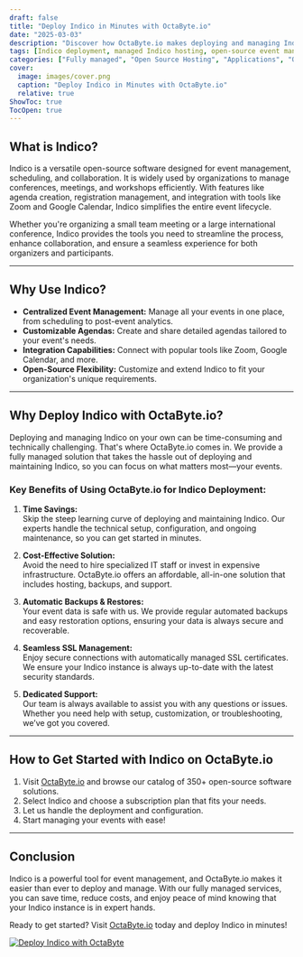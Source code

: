 ```yaml
---
draft: false
title: "Deploy Indico in Minutes with OctaByte.io"
date: "2025-03-03"
description: "Discover how OctaByte.io makes deploying and managing Indico, the powerful open-source event management software, effortless. Save time, reduce costs, and enjoy seamless support with our fully managed services."
tags: [Indico deployment, managed Indico hosting, open-source event management, OctaByte, Indico setup, managed open-source software, Indico benefits, event management software, Indico hosting solutions]
categories: ["Fully managed", "Open Source Hosting", "Applications", "Others", "Indico"]
cover:
  image: images/cover.png
  caption: "Deploy Indico in Minutes with OctaByte.io"
  relative: true
ShowToc: true
TocOpen: true
---
```



## What is Indico?

Indico is a versatile open-source software designed for event management, scheduling, and collaboration. It is widely used by organizations to manage conferences, meetings, and workshops efficiently. With features like agenda creation, registration management, and integration with tools like Zoom and Google Calendar, Indico simplifies the entire event lifecycle.

Whether you're organizing a small team meeting or a large international conference, Indico provides the tools you need to streamline the process, enhance collaboration, and ensure a seamless experience for both organizers and participants.

---

## Why Use Indico?

- **Centralized Event Management:** Manage all your events in one place, from scheduling to post-event analytics.  
- **Customizable Agendas:** Create and share detailed agendas tailored to your event's needs.  
- **Integration Capabilities:** Connect with popular tools like Zoom, Google Calendar, and more.  
- **Open-Source Flexibility:** Customize and extend Indico to fit your organization's unique requirements.  

---

## Why Deploy Indico with OctaByte.io?

Deploying and managing Indico on your own can be time-consuming and technically challenging. That's where OctaByte.io comes in. We provide a fully managed solution that takes the hassle out of deploying and maintaining Indico, so you can focus on what matters most—your events.

### Key Benefits of Using OctaByte.io for Indico Deployment:

1. **Time Savings:**  
   Skip the steep learning curve of deploying and maintaining Indico. Our experts handle the technical setup, configuration, and ongoing maintenance, so you can get started in minutes.

2. **Cost-Effective Solution:**  
   Avoid the need to hire specialized IT staff or invest in expensive infrastructure. OctaByte.io offers an affordable, all-in-one solution that includes hosting, backups, and support.

3. **Automatic Backups & Restores:**  
   Your event data is safe with us. We provide regular automated backups and easy restoration options, ensuring your data is always secure and recoverable.

4. **Seamless SSL Management:**  
   Enjoy secure connections with automatically managed SSL certificates. We ensure your Indico instance is always up-to-date with the latest security standards.

5. **Dedicated Support:**  
   Our team is always available to assist you with any questions or issues. Whether you need help with setup, customization, or troubleshooting, we’ve got you covered.

---

## How to Get Started with Indico on OctaByte.io

1. Visit [OctaByte.io](https://octabyte.io) and browse our catalog of 350+ open-source software solutions.  
2. Select Indico and choose a subscription plan that fits your needs.  
3. Let us handle the deployment and configuration.  
4. Start managing your events with ease!  

---

## Conclusion

Indico is a powerful tool for event management, and OctaByte.io makes it easier than ever to deploy and manage. With our fully managed services, you can save time, reduce costs, and enjoy peace of mind knowing that your Indico instance is in expert hands.  

Ready to get started? Visit [OctaByte.io](https://octabyte.io) today and deploy Indico in minutes!

[![Deploy Indico with OctaByte](/images/deploy-on-octabyte.png)](https://octabyte.io/fully-managed-open-source-services/applications/others/indico)
